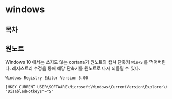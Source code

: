 # windows

## 목차

## 원노트
Windows 10 에서는 쓰지도 않는 cortana가 원노트의 캡쳐 단축키 `Win+S` 를 먹어버린다. 레지스트리 수정을 통해 해당 단축키를 원노트로 다시 되돌릴 수 있다.

```
Windows Registry Editor Version 5.00

[HKEY_CURRENT_USER\SOFTWARE\Microsoft\Windows\CurrentVersion\Explorer\Advanced]
"DisabledHotkeys"="S"
```
